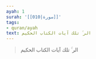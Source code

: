 ```yaml
---
ayah: 1
surah: '[[010|سورة]]'
tags:
- quran/ayah
text: الر ۚ تلك آيات الكتاب الحكيم
---
```

> الر ۚ تلك آيات الكتاب الحكيم
